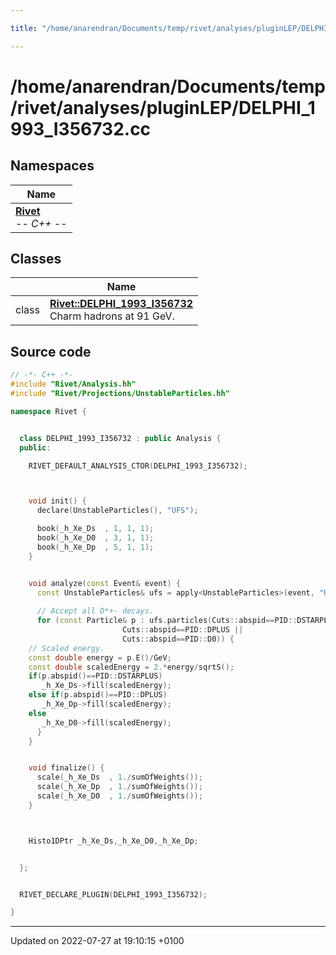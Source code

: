 ```yaml
---

title: "/home/anarendran/Documents/temp/rivet/analyses/pluginLEP/DELPHI_1993_I356732.cc"

---
```


# /home/anarendran/Documents/temp/rivet/analyses/pluginLEP/DELPHI_1993_I356732.cc



## Namespaces

| Name           |
| -------------- |
| **[Rivet](http://example.org/namespaces/namespacerivet/)** <br>-*- C++ -*-  |

## Classes

|                | Name           |
| -------------- | -------------- |
| class | **[Rivet::DELPHI_1993_I356732](http://example.org/classes/classrivet_1_1delphi__1993__i356732/)** <br>Charm hadrons at 91 GeV.  |




## Source code

```cpp
// -*- C++ -*-
#include "Rivet/Analysis.hh"
#include "Rivet/Projections/UnstableParticles.hh"

namespace Rivet {


  class DELPHI_1993_I356732 : public Analysis {
  public:

    RIVET_DEFAULT_ANALYSIS_CTOR(DELPHI_1993_I356732);



    void init() {
      declare(UnstableParticles(), "UFS");

      book(_h_Xe_Ds  , 1, 1, 1);
      book(_h_Xe_D0  , 3, 1, 1);
      book(_h_Xe_Dp  , 5, 1, 1);
    }


    void analyze(const Event& event) {
      const UnstableParticles& ufs = apply<UnstableParticles>(event, "UFS");
      
      // Accept all D*+- decays. 
      for (const Particle& p : ufs.particles(Cuts::abspid==PID::DSTARPLUS ||
                         Cuts::abspid==PID::DPLUS ||
                         Cuts::abspid==PID::D0)) {
    // Scaled energy.
    const double energy = p.E()/GeV;
    const double scaledEnergy = 2.*energy/sqrtS();
    if(p.abspid()==PID::DSTARPLUS)
       _h_Xe_Ds->fill(scaledEnergy);
    else if(p.abspid()==PID::DPLUS)
       _h_Xe_Dp->fill(scaledEnergy);
    else
       _h_Xe_D0->fill(scaledEnergy);
      }
    }


    void finalize() {
      scale(_h_Xe_Ds  , 1./sumOfWeights());
      scale(_h_Xe_Dp  , 1./sumOfWeights());
      scale(_h_Xe_D0  , 1./sumOfWeights());
    }



    Histo1DPtr _h_Xe_Ds,_h_Xe_D0,_h_Xe_Dp;


  };


  RIVET_DECLARE_PLUGIN(DELPHI_1993_I356732);

}
```


-------------------------------

Updated on 2022-07-27 at 19:10:15 +0100
